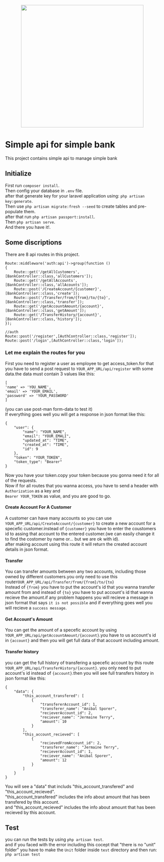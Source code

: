 <p align="center"><a href="https://laravel.com" target="_blank"><img src="https://raw.githubusercontent.com/laravel/art/master/logo-lockup/5%20SVG/2%20CMYK/1%20Full%20Color/laravel-logolockup-cmyk-red.svg" width="400"></a></p>

# Simple api for simple bank
This project contains simple api to manage simple bank

## Initialize
First run `composer install`.</br>
Then config your database in `.env` file.</br>
after that generate key for your laravel application using: `php artisan key:generate`.</br>
Then use `php artisan migrate:fresh --seed` to create tables and pre-populate them.</br>
after that run `php artisan passport:install`.</br>
Then `php artisan serve`.</br>
And there you have it!.
## Some discriptions
There are 8 api routes in this project.
```
Route::middleware('auth:api')->group(function ()
{
    Route::get('/getAllCustomers',[BankController::class,'allCustomers']);
    Route::get('/getAllAccounts',[BankController::class,'allAcounts']);
    Route::post('/CreateAccount/{customer}',[BankController::class,'create']); 
    Route::post('/Transfer/from/{from}/to/{to}',[BankController::class,'transfer']);
    Route::get('/getAccountAmount/{account}',[BankController::class,'getAmount']);
    Route::get('/TransferHistory/{account}',[BankController::class,'history']);
});

//auth
Route::post('/register',[AuthController::class,'register']);
Route::post('/login',[AuthController::class,'login']);
```
### Let me explain the routes for you
First you need to register a user as employee to get access_token.for that you have to send a post request to `YOUR_APP_URL/api/register` with some data.the data must contain 3 values like this:
```
[
'name' => 'YOU_NAME',
'email' => 'YOUR_EMAIL',
'password' => 'YOUR_PASSWORD'
]
```
(you can use post-man form-data to test it)</br>
If everything goes well you will get a response in json format like this:
```
{
    "user": {
        "name": "YOUR_NAME",
        "email": "YOUR_EMALI",
        "updated_at": "TIME",
        "created_at": "TIME",
        "id": 9
    },
    "token": "YOUR_TOKEN",
    "token_type": "Bearer"
}
```
Now you have your token.copy your token because you gonna need it for all of the requests.</br>
Now if for all routes that you wanna access, you have to send a header with `Authorization` as a key and </br> `Bearer YOUR_TOKEN` as value,
and you are good to go.
#### Create Account For A Customer
A customer can have many accounts so you can use `YOUR_APP_URL/api/CreateAccount/{customer}` to create a new account for a specefic customer.instead of `{customer}` you have to enter the coustomers id to assing that account to the entered customer.(we can easily change it to find the costomer by name or... but we are ok with id).</br>after making account using this route it will return the created account details in json format.
#### Transfer
You can transfer amounts between any two accounts, including those owned by different customers.you only need to use this route`YOUR_APP_URL/api/Transfer/from/{from}/to/{to}`</br>
Instead of `{from}` you have to put the account's id that you wanna transfer amount from and instead of `{to}` you have to put account's id that wanna recieve the amount.if any problem happens you will recieve a message in json format that says `it is not possible` and if everything goes well you will recieve a `success message`.
#### Get Account's Amount
You can get the amount of a specefic account by using `YOUR_APP_URL/api/getAccountAmount/{account}`.you have to us account's id in `{account}` and then you will get full data of that account including amount.
#### Transfer history
you can get the full history of transfering a specefic account by this route `YOUR_APP_URL/api/TransferHistory/{account}`. you only need to put account's id instead of `{account}`.then you will see full transfers history in json format like this:</br>
```
{
    "data": {
        "this_account_transfered": [
            {
                "transfererAccount_id": 1,
                "transferer_name": "Anibal Sporer",
                "recieverAccount_id": 2,
                "reciever_name": "Jermaine Terry",
                "amount": 10
            }
        ],
        "this_account_recieved": [
            {
                "recievedFromAccount_id": 2,
                "transferer_name": "Jermaine Terry",
                "recieverAccount_id": 1,
                "reciever_name": "Anibal Sporer",
                "amount": 12
            }
        ]
    }
}
```
You will see a "data" that includs "this_account_transfered" and "this_account_recieved".</br>
"this_account_transfered" includes the info about amount that has been transfered by this account.</br>
and "this_account_recieved" includes the info about amount that has been recieved by this account.
## Test
you can run the tests by using `php artisan test`.</br>
and if you faced with the error including this cocept that "there is no "unit" folder" you have to make the `Unit` folder inside `test` directory and then run:
`php artisan test`
